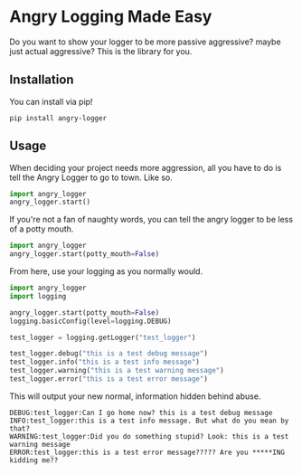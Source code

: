 # Angry Logging Made Easy

Do you want to show your logger to be more passive aggressive? maybe just actual aggressive? This is the library for
you.

## Installation
You can install via pip!
```shell
pip install angry-logger
```

## Usage
When deciding your project needs more aggression, all you have to do is tell the Angry Logger to go to town. Like so.
```python
import angry_logger
angry_logger.start()
```
If you're not a fan of naughty words, you can tell the angry logger to be less of a potty mouth.
```python
import angry_logger
angry_logger.start(potty_mouth=False)
```

From here, use your logging as you normally would.
```python
import angry_logger
import logging

angry_logger.start(potty_mouth=False)
logging.basicConfig(level=logging.DEBUG)

test_logger = logging.getLogger("test_logger")

test_logger.debug("this is a test debug message")
test_logger.info("this is a test info message")
test_logger.warning("this is a test warning message")
test_logger.error("this is a test error message")
```

This will output your new normal, information hidden behind abuse.
```
DEBUG:test_logger:Can I go home now? this is a test debug message
INFO:test_logger:this is a test info message. But what do you mean by that?
WARNING:test_logger:Did you do something stupid? Look: this is a test warning message
ERROR:test_logger:this is a test error message????? Are you *****ING kidding me??
```